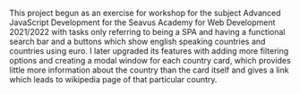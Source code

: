This project begun as an exercise for workshop for the subject Advanced JavaScript Development for the Seavus Academy for Web Development 2021/2022 with tasks only referring to being a SPA and having a functional search bar and a buttons which show english speaking countries and countries using euro.
I later upgraded its features with adding more filtering options and creating a modal window for each country card, which provides little more information about the country than the card itself and gives a link which leads to wikipedia page of that particular country.

